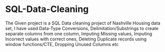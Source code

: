 # SQL-Data-Cleaning
The Given project is a SQL Data cleaning project of Nashville Housing data set, I have used Data-Type Conversions, Delimitation/Substrings to create separate columns from one column, Imputing Missing values, Imputing Incorrect values with correct ones, Deleting Duplicate records using window functions/CTE, Dropping Unused Columns etc
